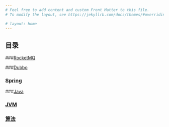 ```yaml
---
# Feel free to add content and custom Front Matter to this file.
# To modify the layout, see https://jekyllrb.com/docs/themes/#overriding-theme-defaults

# layout: home
---
```




## 目录

###[RocketMQ](https://geeeeek.github.io/docs/rocketmq)

###[Dubbo](https://geeeeek.github.io/docs/dubbo)

### [Spring](https://geeeeek.github.io/docs/spring)

###[Java](https://geeeeek.github.io/docs/java)

### [JVM](https://geeeeek.github.io/docs/jvm)

### [算法](https://geeeeek.github.io/docs/algorithm)





